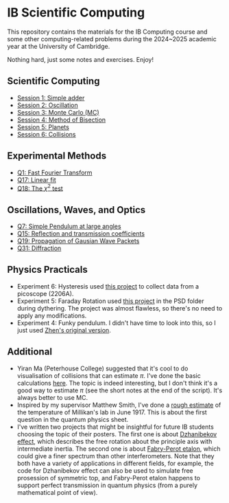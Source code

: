 # IB Scientific Computing

This repository contains the materials for the IB Computing course and some other computing-related problems during the 2024~2025 academic year at the University of Cambridge. 

Nothing hard, just some notes and exercises. Enjoy!

## Scientific Computing
+ [Session 1: Simple adder](https://github.com/Chocolirz/IB-SciComp/blob/main/SimpleAdder_plus_PolynomialSolver.py)
+ [Session 2: Oscillation](https://github.com/Chocolirz/IB-SciComp/blob/main/Oscillator_Visualiser.py)
+ [Session 3: Monte Carlo (MC)](https://github.com/Chocolirz/IB-SciComp/blob/main/MonteCarlo.py)
+ [Session 4: Method of Bisection](https://github.com/Chocolirz/IB-SciComp/blob/main/Method_of_Bisection.py)
+ [Session 5: Planets](https://github.com/Chocolirz/IB-SciComp/blob/main/Planet_Simulation.py)
+ [Session 6: Collisions](https://github.com/Chocolirz/IB-SciComp/blob/main/Collisions.py)

## Experimental Methods
+ [Q1: Fast Fourier Transform](https://github.com/Chocolirz/IB-SciComp/blob/main/Experimental_Methods_Problem_1.ipynb)
+ [Q17: Linear fit](https://github.com/Chocolirz/IB-SciComp/blob/main/Experimental_Methods_Problem_17.ipynb)
+ [Q18: The $\chi^2$ test](https://github.com/Chocolirz/IB-SciComp/blob/main/Experimental_Methods_Problem_18.ipynb)

## Oscillations, Waves, and Optics
+ [Q7: Simple Pendulum at large angles](https://github.com/Chocolirz/IB-SciComp/blob/main/OWO_Q7.ipynb)
+ [Q15: Reflection and transmission coefficients](https://github.com/Chocolirz/IB-SciComp/blob/main/OWO_Q15.ipynb)
+ [Q19: Propagation of Gausian Wave Packets](https://github.com/Chocolirz/IB-SciComp/blob/main/OWO_Q19.ipynb)
+ [Q31: Diffraction](https://github.com/Chocolirz/IB-SciComp/blob/main/OWO_Q31.ipynb)

## Physics Practicals
+ Experiment 6: Hysteresis used [this project](https://github.com/Chocolirz/IB-SciComp/tree/main/picoscope) to collect data from a picoscope (2206A).
+ Experiment 5: Faraday Rotation used [this project](https://people.phy.cam.ac.uk/db106/pub/) in the PSD folder during dythering. The project was almost flawless, so there's no need to apply any modifications.
+ Experiment 4: Funky pendulum. I didn't have time to look into this, so I just used [Zhen's original version](https://github.com/Zzzzhen1/Funky_Pendulum). 

## Additional
+ Yiran Ma (Peterhouse College) suggested that it's cool to do visualisation of collisions that can estimate $\pi$. I've done the basic calculations [here](https://github.com/Chocolirz/IB-SciComp/blob/main/pi_using_collisions.py). The topic is indeed interesting, but I don't think it's a good way to estimate $\pi$ (see the short notes at the end of the script). It's always better to use MC. 
+ Inspired by my supervisor Matthew Smith, I've done a [rough estimate](https://github.com/Chocolirz/IB-SciComp/blob/main/QM_Q1.ipynb) of the temperature of Millikan's lab in June 1917. This is about the first question in the quantum physics sheet. 
+ I've written two projects that might be insightful for future IB students choosing the topic of their posters. The first one is about [Dzhanibekov effect](https://github.com/Chocolirz/IB-SciComp/blob/main/Dzhanibekov/Dzhani_simulation.ipynb), which describes the free rotation about the principle axis with intermediate inertia. The second one is about [Fabry-Perot etalon](https://github.com/Chocolirz/IB-SciComp/blob/main/Fabry_Perot/FP_simulation.ipynb), which could give a finer spectrum than other interferometers. Note that they both have a variety of applications in different fields, for example, the code for Dzhanibekov effect can also be used to simulate free prosession of symmetric top, and Fabry-Perot etalon happens to support perfect transmission in quantum physics (from a purely mathematical point of view). 